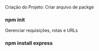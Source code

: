 Criação do Projeto:
Criar arquivo de packge
### npm init

Gerenciar requisições, rotas e URLs
### npm install express
